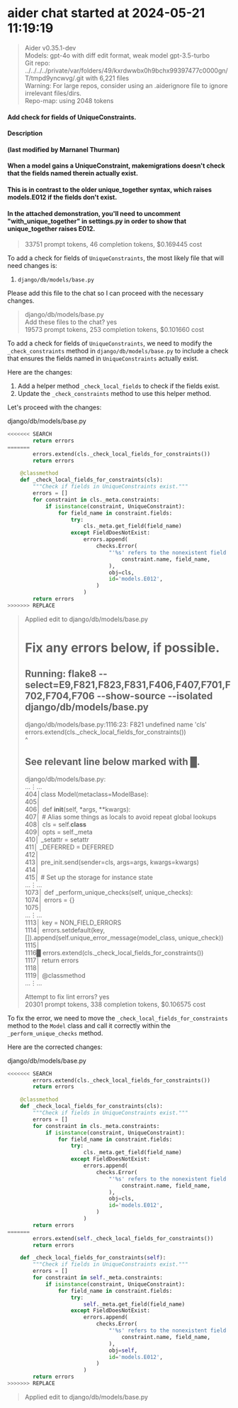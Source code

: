 
# aider chat started at 2024-05-21 11:19:19

> Aider v0.35.1-dev  
> Models: gpt-4o with diff edit format, weak model gpt-3.5-turbo  
> Git repo: ../../../../private/var/folders/49/kxrdwwbx0h9bchx99397477c0000gn/T/tmpd9yncwvg/.git with 6,221 files  
> Warning: For large repos, consider using an .aiderignore file to ignore irrelevant files/dirs.  
> Repo-map: using 2048 tokens  

#### Add check for fields of UniqueConstraints.  
#### Description  
#### 	   
#### 		(last modified by Marnanel Thurman)  
#### 	   
#### When a model gains a UniqueConstraint, makemigrations doesn't check that the fields named therein actually exist.  
#### This is in contrast to the older unique_together syntax, which raises models.E012 if the fields don't exist.  
#### In the attached demonstration, you'll need to uncomment "with_unique_together" in settings.py in order to show that unique_together raises E012.  
> 33751 prompt tokens, 46 completion tokens, $0.169445 cost  

To add a check for fields of `UniqueConstraints`, the most likely file that will need changes is:

1. `django/db/models/base.py`

Please add this file to the chat so I can proceed with the necessary changes.

> django/db/models/base.py  
> Add these files to the chat? yes  
> 19573 prompt tokens, 253 completion tokens, $0.101660 cost  

To add a check for fields of `UniqueConstraints`, we need to modify the `_check_constraints` method in `django/db/models/base.py` to include a check that ensures the fields named in `UniqueConstraints` actually exist.

Here are the changes:

1. Add a helper method `_check_local_fields` to check if the fields exist.
2. Update the `_check_constraints` method to use this helper method.

Let's proceed with the changes:

django/db/models/base.py
```python
<<<<<<< SEARCH
        return errors
=======
        errors.extend(cls._check_local_fields_for_constraints())
        return errors

    @classmethod
    def _check_local_fields_for_constraints(cls):
        """Check if fields in UniqueConstraints exist."""
        errors = []
        for constraint in cls._meta.constraints:
            if isinstance(constraint, UniqueConstraint):
                for field_name in constraint.fields:
                    try:
                        cls._meta.get_field(field_name)
                    except FieldDoesNotExist:
                        errors.append(
                            checks.Error(
                                "'%s' refers to the nonexistent field '%s'." % (
                                    constraint.name, field_name,
                                ),
                                obj=cls,
                                id='models.E012',
                            )
                        )
        return errors
>>>>>>> REPLACE
```

> Applied edit to django/db/models/base.py  
>  
> # Fix any errors below, if possible.  
>  
> ## Running: flake8 --select=E9,F821,F823,F831,F406,F407,F701,F702,F704,F706 --show-source --isolated django/db/models/base.py  
>  
> django/db/models/base.py:1116:23: F821 undefined name 'cls'  
> errors.extend(cls._check_local_fields_for_constraints())  
> ^  
>  
> ## See relevant line below marked with █.  
>  
> django/db/models/base.py:  
> ...⋮...  
> 404│class Model(metaclass=ModelBase):  
> 405│  
> 406│    def __init__(self, *args, **kwargs):  
> 407│        # Alias some things as locals to avoid repeat global lookups  
> 408│        cls = self.__class__  
> 409│        opts = self._meta  
> 410│        _setattr = setattr  
> 411│        _DEFERRED = DEFERRED  
> 412│  
> 413│        pre_init.send(sender=cls, args=args, kwargs=kwargs)  
> 414│  
> 415│        # Set up the storage for instance state  
> ...⋮...  
> 1073│    def _perform_unique_checks(self, unique_checks):  
> 1074│        errors = {}  
> 1075│  
> ...⋮...  
> 1113│                    key = NON_FIELD_ERRORS  
> 1114│                errors.setdefault(key, []).append(self.unique_error_message(model_class, unique_check))  
> 1115│  
> 1116█        errors.extend(cls._check_local_fields_for_constraints())  
> 1117│        return errors  
> 1118│  
> 1119│    @classmethod  
> ...⋮...  
>  
> Attempt to fix lint errors? yes  
> 20301 prompt tokens, 338 completion tokens, $0.106575 cost  

To fix the error, we need to move the `_check_local_fields_for_constraints` method to the `Model` class and call it correctly within the `_perform_unique_checks` method.

Here are the corrected changes:

django/db/models/base.py
```python
<<<<<<< SEARCH
        errors.extend(cls._check_local_fields_for_constraints())
        return errors

    @classmethod
    def _check_local_fields_for_constraints(cls):
        """Check if fields in UniqueConstraints exist."""
        errors = []
        for constraint in cls._meta.constraints:
            if isinstance(constraint, UniqueConstraint):
                for field_name in constraint.fields:
                    try:
                        cls._meta.get_field(field_name)
                    except FieldDoesNotExist:
                        errors.append(
                            checks.Error(
                                "'%s' refers to the nonexistent field '%s'." % (
                                    constraint.name, field_name,
                                ),
                                obj=cls,
                                id='models.E012',
                            )
                        )
        return errors
=======
        errors.extend(self._check_local_fields_for_constraints())
        return errors

    def _check_local_fields_for_constraints(self):
        """Check if fields in UniqueConstraints exist."""
        errors = []
        for constraint in self._meta.constraints:
            if isinstance(constraint, UniqueConstraint):
                for field_name in constraint.fields:
                    try:
                        self._meta.get_field(field_name)
                    except FieldDoesNotExist:
                        errors.append(
                            checks.Error(
                                "'%s' refers to the nonexistent field '%s'." % (
                                    constraint.name, field_name,
                                ),
                                obj=self,
                                id='models.E012',
                            )
                        )
        return errors
>>>>>>> REPLACE
```

> Applied edit to django/db/models/base.py  
